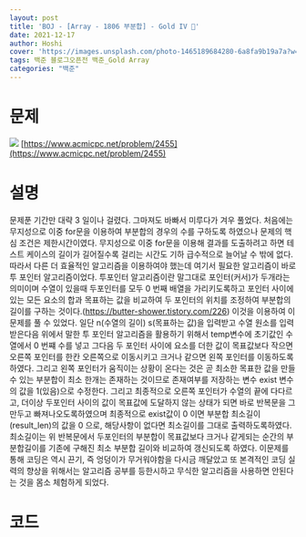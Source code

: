 ```yaml
---
layout: post
title: 'BOJ - [Array - 1806 부분합] - Gold IV 🥇'
date: 2021-12-17
author: Hoshi
cover: 'https://images.unsplash.com/photo-1465189684280-6a8fa9b19a7a?w=1600&q=900'
tags: 백준 블로그오픈전 백준_Gold Array
categories: "백준"
---
```

# 문제
![]({{site.url}}/assets/img/posts_img/2455.png)
[https://www.acmicpc.net/problem/2455](https://www.acmicpc.net/problem/2455)

# 설명
문제푼 기간만 대략 3 일이나 걸렸다. 그마져도 바빠서 미루다가 겨우 풀었다. 처음에는 무지성으로 이중 for문을 이용하여 부분합의 경우의 수를 구하도록 하였으나 문제의 핵심 조건은 제한시간이였다. 무지성으로 이중 for문을 이용해 결과를 도출하려고 하면 테스트 케이스의 길이가 길어질수록 걸리는 시간도 기하 급수적으로 늘어날 수 밖에 없다. 따라서 다른 더 효율적인 알고리즘을 이용하여야 했는데 여기서 필요한 알고리즘이 바로 투 포인터 알고리즘이었다. 투포인터 알고리즘이란 말그대로 포인터(커서)가 두개라는 의미이며 수열이 있을때 두포인터를 모두 0 번째 배열을 가리키도록하고 포인터 사이에 있는 모든 요소의 합과 목표하는 값을 비교하여 두 포인터의 위치를 조정하여 부분합의 길이를 구하는 것이다.(https://butter-shower.tistory.com/226)
이것을 이용하여 이 문제를 풀 수 있었다. 일단 n(수열의 길이) s(목표하는 값)을 입력받고 수열 원소를 입력 받은다음 위에서 말한 투 포인터 알고리즘을 활용하기 위해서 temp변수에 초기값인 수열에서 0 번쨰 수를 넣고 그다음 두 포인터 사이에 요소를 더한 값이 목표값보다 작으면 오른쪽 포인터를 한칸 오른쪽으로 이동시키고 크거나 같으면 왼쪽 포인터를 이동하도록하였다.
그리고 왼쪽 포인터가 움직이는 상황이 온다는 것은 곧 최소한 목표한 값을 만들 수 있는 부분합이 최소 한개는 존재하는 것이므로 존재여부를 저장하는 변수 exist 변수의 값을 1(있음)으로 수정한다. 그리고 최종적으로 오른쪽 포인터가 수열의 끝에 다다르고, 더이상 두포인터 사이의 값이 목표값에 도달하지 않는 상태가 되면 바로 반복문을 그만두고 빠져나오도록하였으며 최종적으로 exist값이 0 이면 부분합 최소길이 (result_len)의 값을 0 으로, 해당사항이 없다면 최소길이를 그대로 출력하도록하였다. 최소길이는 위 반복문에서 두포인터의 부분합이 목표값보다 크거나 같게되는 순간의 부분합길이를 기존에 구해진 최소 부분합 길이와 비교하여 갱신되도록 하였다. 이문제를 통해 코딩은 역시 끈기, 즉 엉덩이가 무거워야함을 다시금 깨달았고 또 본격적인 코딩 실력의 향상을 위해서는 알고리즘 공부를 등한시하고 무식한 알고리즘을 사용하면 안된다는 것을 몸소 체험하게 되었다.

# 코드

```c

```
